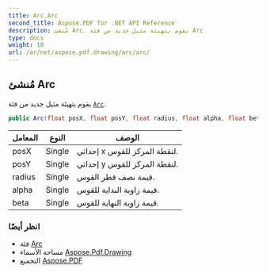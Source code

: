 ```yaml
---
title: Arc.Arc
second_title: Aspose.PDF for .NET API Reference
description: مُنشئ Arc. يقوم بتهيئة مثيل جديد من فئة Arc
type: docs
weight: 10
url: /ar/net/aspose.pdf.drawing/arc/arc/
---
```

## مُنشئ Arc

يقوم بتهيئة مثيل جديد من فئة [`Arc`](../).

```csharp
public Arc(float posX, float posY, float radius, float alpha, float beta)
```

| المعامل | النوع | الوصف |
| --- | --- | --- |
| posX | Single | إحداثي x لنقطة المركز للقوس. |
| posY | Single | إحداثي y لنقطة المركز للقوس. |
| radius | Single | قيمة نصف قطر القوس. |
| alpha | Single | قيمة زاوية البداية للقوس. |
| beta | Single | قيمة زاوية النهاية للقوس. |

### انظر أيضًا

* فئة [Arc](../)
* مساحة الأسماء [Aspose.Pdf.Drawing](../../../aspose.pdf.drawing/)
* التجميع [Aspose.PDF](../../../)